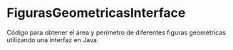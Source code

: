 # FigurasGeometricasInterface
Código para obtener el área y perímetro de diferentes figuras geométricas utilizando una interfaz en Java. 
